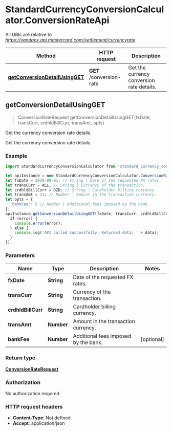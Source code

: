 # StandardCurrencyConversionCalculator.ConversionRateApi

All URIs are relative to *https://sandbox.api.mastercard.com/settlement/currencyrate*

Method | HTTP request | Description
------------- | ------------- | -------------
[**getConversionDetailUsingGET**](ConversionRateApi.md#getConversionDetailUsingGET) | **GET** /conversion-rate | Get the currency conversion rate details.



## getConversionDetailUsingGET

> ConversionRateRequest getConversionDetailUsingGET(fxDate, transCurr, crdhldBillCurr, transAmt, opts)

Get the currency conversion rate details.

Get the currency conversion rate details.

### Example

```javascript
import StandardCurrencyConversionCalculator from 'standard_currency_conversion_calculator';

let apiInstance = new StandardCurrencyConversionCalculator.ConversionRateApi();
let fxDate = 2020-09-01; // String | Date of the requested FX rates.
let transCurr = ALL; // String | Currency of the transaction.
let crdhldBillCurr = DZD; // String | Cardholder billing currency.
let transAmt = 23; // Number | Amount in the transaction currency.
let opts = {
  'bankFee': 5 // Number | Additional fees imposed by the bank.
};
apiInstance.getConversionDetailUsingGET(fxDate, transCurr, crdhldBillCurr, transAmt, opts, (error, data, response) => {
  if (error) {
    console.error(error);
  } else {
    console.log('API called successfully. Returned data: ' + data);
  }
});
```

### Parameters


Name | Type | Description  | Notes
------------- | ------------- | ------------- | -------------
 **fxDate** | **String**| Date of the requested FX rates. | 
 **transCurr** | **String**| Currency of the transaction. | 
 **crdhldBillCurr** | **String**| Cardholder billing currency. | 
 **transAmt** | **Number**| Amount in the transaction currency. | 
 **bankFee** | **Number**| Additional fees imposed by the bank. | [optional] 

### Return type

[**ConversionRateRequest**](ConversionRateRequest.md)

### Authorization

No authorization required

### HTTP request headers

- **Content-Type**: Not defined
- **Accept**: application/json

